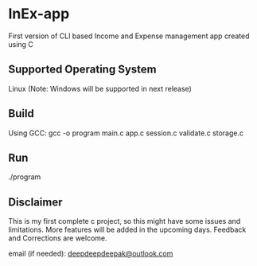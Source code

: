 # InEx-app
First version of CLI based Income and Expense management app created using C

## Supported Operating System
Linux
(Note: Windows will be supported in next release)

## Build
Using GCC:
gcc -o program main.c app.c session.c validate.c storage.c

## Run
./program

## Disclaimer
This is my first complete c project, so this might have some issues and limitations. 
More features will be added in the upcoming days.
Feedback and Corrections are welcome.

email (if needed): deepdeepdeepak@outlook.com